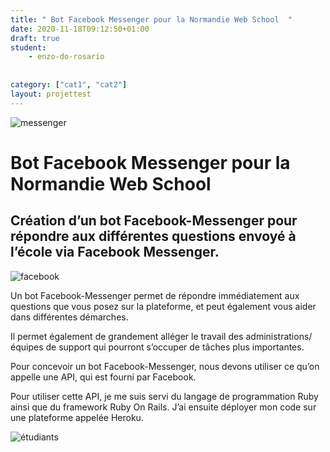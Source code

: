 ```yaml
---
title: " Bot Facebook Messenger pour la Normandie Web School  "
date: 2020-11-18T09:12:50+01:00
draft: true
student:
    - enzo-do-rosario
   
   
category: ["cat1", "cat2"]   
layout: projettest
---
```


![messenger](/imagesprojets/Bot-Facebook-Messenger/images/bfmnws01.jpeg)

# Bot Facebook Messenger pour la Normandie Web School
## Création d’un bot Facebook-Messenger pour répondre aux différentes questions envoyé à l’école via Facebook Messenger.

![facebook](/imagesprojets/Bot-Facebook-Messenger/images/bfmnws02.png)

Un bot Facebook-Messenger permet de répondre immédiatement aux questions que vous posez sur la plateforme, et peut également vous aider dans différentes démarches.

Il permet également de grandement alléger le travail des administrations/équipes de support qui pourront s’occuper de tâches plus importantes.

Pour concevoir un bot Facebook-Messenger, nous devons utiliser ce qu’on appelle une API, qui est fourni par Facebook.

Pour utiliser cette API, je me suis servi du langage de programmation Ruby ainsi que du framework Ruby On Rails. J’ai ensuite déployer mon code sur une plateforme appelée Heroku.

![étudiants](/imagesprojets/Bot-Facebook-Messenger/participants/enzodorosariod.png)